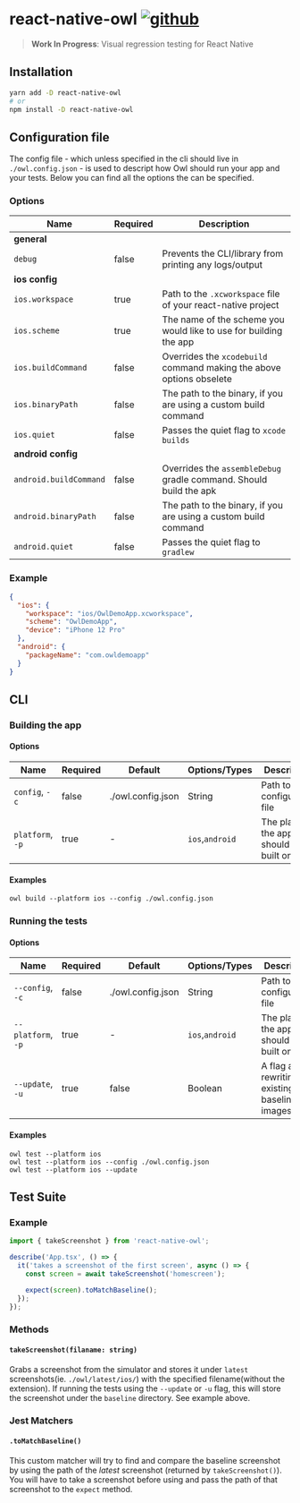 # react-native-owl [![github][github-image]][github-url]

> **Work In Progress**: Visual regression testing for React Native

## Installation

```sh
yarn add -D react-native-owl
# or
npm install -D react-native-owl
```

## Configuration file

The config file - which unless specified in the cli should live in `./owl.config.json` - is used to descript how Owl should run your app and your tests. Below you can find all the options the can be specified.

### Options

| Name                   | Required | Description                                                          |
| ---------------------- | -------- | -------------------------------------------------------------------- |
| **general**            |          |                                                                      |
| `debug`                | false    | Prevents the CLI/library from printing any logs/output               |
| **ios config**         |          |                                                                      |
| `ios.workspace`        | true     | Path to the `.xcworkspace` file of your react-native project         |
| `ios.scheme`           | true     | The name of the scheme you would like to use for building the app    |
| `ios.buildCommand`     | false    | Overrides the `xcodebuild` command making the above options obselete |
| `ios.binaryPath`       | false    | The path to the binary, if you are using a custom build command      |
| `ios.quiet`            | false    | Passes the quiet flag to `xcode builds`                              |
| **android config**     |          |                                                                      |
| `android.buildCommand` | false    | Overrides the `assembleDebug` gradle command. Should build the apk   |
| `android.binaryPath`   | false    | The path to the binary, if you are using a custom build command      |
| `android.quiet`        | false    | Passes the quiet flag to `gradlew`                                   |

### Example

```json
{
  "ios": {
    "workspace": "ios/OwlDemoApp.xcworkspace",
    "scheme": "OwlDemoApp",
    "device": "iPhone 12 Pro"
  },
  "android": {
    "packageName": "com.owldemoapp"
  }
}
```

## CLI

### Building the app

#### Options

| Name             | Required | Default           | Options/Types   | Description                             |
| ---------------- | -------- | ----------------- | --------------- | --------------------------------------- |
| `config`, `-c`   | false    | ./owl.config.json | String          | Path to the configuration file          |
| `platform`, `-p` | true     | -                 | `ios`,`android` | The platform the app should be built on |

#### Examples

```
owl build --platform ios --config ./owl.config.json
```

### Running the tests

#### Options

| Name               | Required | Default           | Options/Types   | Description                                     |
| ------------------ | -------- | ----------------- | --------------- | ----------------------------------------------- |
| `--config`, `-c`   | false    | ./owl.config.json | String          | Path to the configuration file                  |
| `--platform`, `-p` | true     | -                 | `ios`,`android` | The platform the app should be built on         |
| `--update`, `-u`   | true     | false             | Boolean         | A flag about rewriting existing baseline images |

#### Examples

```
owl test --platform ios
owl test --platform ios --config ./owl.config.json
owl test --platform ios --update
```

## Test Suite

### Example

```js
import { takeScreenshot } from 'react-native-owl';

describe('App.tsx', () => {
  it('takes a screenshot of the first screen', async () => {
    const screen = await takeScreenshot('homescreen');

    expect(screen).toMatchBaseline();
  });
});
```

### Methods

#### `takeScreenshot(filaname: string)`

Grabs a screenshot from the simulator and stores it under `latest` screenshots(ie. `./owl/latest/ios/`) with the specified filename(without the extension). If running the tests using the `--update` or `-u` flag, this will store the screenshot under the `baseline` directory. See example above.

### Jest Matchers

#### `.toMatchBaseline()`

This custom matcher will try to find and compare the baseline screenshot by using the path of the _latest_ screenshot (returned by `takeScreenshot()`). You will have to take a screenshot before using and pass the path of that screenshot to the `expect` method.

[github-image]: https://github.com/FormidableLabs/react-native-owl/workflows/Run%20Tests/badge.svg
[github-url]: https://github.com/FormidableLabs/react-native-owl/actions
